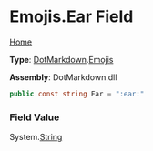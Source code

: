 # Emojis\.Ear Field

[Home](../../../README.md)

**Type**: [DotMarkdown](../../README.md)\.[Emojis](../README.md)

**Assembly**: DotMarkdown\.dll

```csharp
public const string Ear = ":ear:"
```

### Field Value

System\.[String](https://docs.microsoft.com/en-us/dotnet/api/system.string)